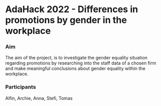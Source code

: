 # AdaHack 2022 - Differences in promotions by gender in the workplace

### Aim

The aim of the project, is to investigate the gender equality situation regarding promotions by researching into the staff data of a chosen firm and make meaningful conclusions about gender equality within the workplace.

### Participants

Alfin, Archie, Anna, Stefi, Tomas
